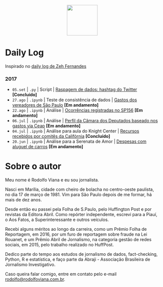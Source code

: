 <p align="center"><img src="https://image.flaticon.com/icons/svg/34/34389.svg" alt="" width="100" /></p>

# Daily Log

Inspirado no [daily log de Zeh Fernandes](https://github.com/zehfernandes/dailylog/)

### 2017

* `05.set` | `.py` | Script | [Raspagem de dados: hashtag do Twitter](https://github.com/rodolfo-viana/dailylog/blob/master/2017/2017-09-05-rodolfoviana-scraping-hashtag-on-twitter.py) **[Concluído]**
* `27.ago` | `.ipynb` | Teste de consistência de dados | [Gastos dos vereadores de São Paulo](https://github.com/rodolfo-viana/dailylog/blob/master/2017/2017-08-27-rodolfoviana-sao-paulo-city-council-expenses.ipynb) **[Em andamento]**
* `22.ago` | `.ipynb` | Análise | [Ocorrências registradas no SP156](https://github.com/rodolfo-viana/dailylog/blob/master/2017/2017-08-22-rodolfoviana-atendimentos-sp156.ipynb) **[Em andamento]**
* `06.jul` | `.ipynb` | Análise | [Perfil da Câmara dos Deputados baseado nos gastos via Ceap](https://github.com/rodolfo-viana/dailylog/blob/master/2017/2017-07-06-rodolfoviana-profile-on-congresspersons.ipynb) **[Em andamento]**
* `04.jul` | `.ipynb` | Análise para aula do Knight Center | [Recursos recebidos por comitês da Califórnia](https://github.com/rodolfo-viana/dailylog/blob/master/2017/2017-07-04-rodolfoviana-supporting-vs-opposing.ipynb) **[Concluído]**
* `20.jun` | `.ipynb` | Análise para a Serenata de Amor | [Despesas com aluguel de carros](https://github.com/rodolfo-viana/dailylog/blob/master/2017/2017-06-20-rodolfoviana-expenses-on-car-rental.ipynb) **[Em andamento]**

# Sobre o autor

Meu nome é Rodolfo Viana e eu sou jornalista.

Nasci em Marília, cidade com cheiro de bolacha no centro-oeste paulista, no dia 17 de março de 1981. Vim para São Paulo depois de me formar, há mais de dez anos.

Desde então eu passei pela Folha de S.Paulo, pelo Huffington Post e por revistas da Editora Abril. Como repórter independente, escrevi para a Piauí, o Aos Fatos, a Superinteressante e outros veículos.

Recebi alguns méritos ao longo da carreira, como um Prêmio Folha de Reportagem, em 2016, por um furo de reportagem sobre fraude na Lei Rouanet, e um Prêmio Abril de Jornalismo, na categoria gestão de redes sociais, em 2015, pelo trabalho realizado no HuffPost.

Dedico parte do tempo aos estudos de jornalismo de dados, fact-checking, Python, R e estatística, e faço parte da Abraji - Associação Brasileira de Jornalismo Investigativo.

Caso queira falar comigo, entre em contato pelo e-mail rodolfo@rodolfoviana.com.br.
